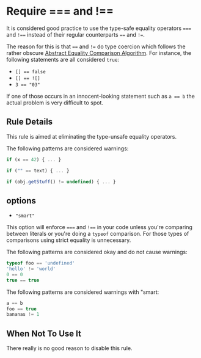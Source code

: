 # Require === and !==

It is considered good practice to use the type-safe equality operators `===` and `!==` instead of their regular counterparts `==` and `!=`.

The reason for this is that `==` and `!=` do type coercion which follows the rather obscure [Abstract Equality Comparison Algorithm](http://www.ecma-international.org/ecma-262/5.1/#sec-11.9.3).
For instance, the following statements are all considered `true`:
 - `[] == false`
 - `[] == ![]`
 - `3 == "03"`

If one of those occurs in an innocent-looking statement such as `a == b` the actual problem is very difficult to spot.

## Rule Details

This rule is aimed at eliminating the type-unsafe equality operators.

The following patterns are considered warnings:

```js
if (x == 42) { ... }

if ("" == text) { ... }

if (obj.getStuff() != undefined) { ... }
```

## options

- `"smart"`

This option will enforce `===` and `!==` in your code unless you're comparing between literals
or you're doing a `typeof` comparison. For those types of comparisons using strict equality is unnecessary.

The following patterns are considered okay and do not cause warnings:

```js
typeof foo == 'undefined'
'hello' != 'world'
0 == 0
true == true
```

The following patterns are considered warnings with "smart:

```js
a == b
foo == true
bananas != 1
```

## When Not To Use It

There really is no good reason to disable this rule.

